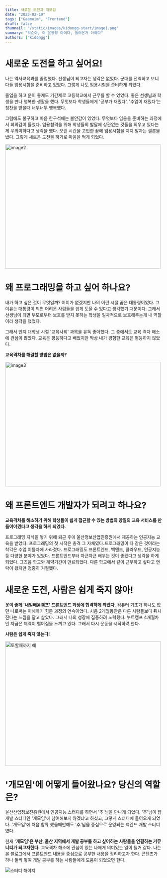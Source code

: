 ```yaml
---
title: 새로운 도전과 개모임
date: "2023-02-19"
tags: ["Gaemoim", "Frontend"]
draft: false
thumnail: "/static/images/kidongg-start/image1.png"
summary: "막순아, 여 운동장 아이다, 놀러온거 아이다"
authors: ["kidongg"]
---
```


# 새로운 도전을 하고 싶어요!

나는 역사교육과를 졸업했다. 선생님이 되고자는 생각은 없었다. 군대를 전역하고 보니 다들 임용시험을 준비하고 있었다. 그렇게 나도 임용시험을 준비하게 되었다.

졸업을 하고 운이 좋게도 기간제로 고등학교에서 근무를 할 수 있었다. 좋은 선생님과 학생을 만나 행복한 생활을 했다. 무엇보다 학생들에게 '공부가 재밌다', '수업이 재밌다'는 칭찬을 받을때 너무너무 행복했다.

그럼에도 불구하고 마음 한구석에는 불안감이 있었다. 무엇보다 임용을 준비하는 과정에서 회의감이 들었다. 임용합격을 위해 학생들의 발달에 상관없는 것들을 외우고 있다는게 무의미하다고 생각을 했다. 오랜 시간을 고민한 끝에 임용시험을 치지 말자는 결론을 냈다. 그렇게 새로운 도전을 하기로 마음을 먹게 되었다.

<img width="500" height="400" alt="image2" src="https://user-images.githubusercontent.com/104154151/219952501-f22abb07-35ec-49c9-9191-52a9258e75c4.png">

# 왜 프로그래밍을 하고 싶어 하나요?

내가 하고 싶은 것이 무엇일까? 어이가 없겠지만 나의 어린 시절 꿈은 대통령이었다. 그 이유는 대통령이 되면 어려운 사람들을 쉽게 도울 수 있다고 생각했기 때문이다. 그래서 선생님이 되면 부모로부터 보호를 받지 못하는 학생을 일차적으로 보호해주는게 내 역할이라 생각을 했었다.

그래서 인지 대학생 시절 '교육사회' 과목을 유독 좋아했다. 그 중에서도 교육 격차 해소에 관심이 많았다. 교육은 평등하다고 배웠지만 막상 내가 경험한 교육은 평등하지 않았다.

**교육격차를 해결할 방법은 없을까?**

 <img width="500" height="400" alt="image3" src="https://user-images.githubusercontent.com/104154151/219952555-d8c320a5-df67-4540-9ef6-18e270d88b27.png">

# 왜 프론트엔드 개발자가 되려고 하나요?

**교육격차를 해소하기 위해 학생들이 쉽게 접근할 수 있는 방법의 양질의 교육 서비스를 만들어야겠다고 생각을 하게 되었다.**

프로그래밍 지식을 쌓기 위해 퇴근 후에 울산정보산업진흥원에서 제공하는 인공지능 교육을 받았다. 프로그래밍의 첫 시작은 충격 그 자체였다.프로그래밍이 다 같은 것이라는 착각은 수업 이틀차에 사라졌다. 프로그래밍도 프론트엔드, 백엔드, 클라우드, 인공지능 등 다양한 분야가 있었다. 프론트엔드부터 차근차근 배우는 것이 좋겠다고 생각을 하게 되었다. 그즈음 학교와 계약기간이 만료되었다. 다른 학교에서 같이 근무하고 싶다고 연락이 왔지만 정중히 거절했다.

# 새로운 도전, 사람은 쉽게 죽지 않아!

**운이 좋게 '내일배움캠프' 프론트앤드 과정에 합격하게 되었다.** 컴퓨터 기초가 하나도 없던 나로써는 이해하기 힘든 과정의 연속이었다. 처음 2개월동안은 다른 사람들보다 뒤처진다는 느낌을 달고 살았다. 그래서 나의 성장에 집중하려 노력했다. 부트캠프 4개월차인 지금은 체력이 떨어짐을 느끼고 있다. 그래서 다시 운동을 시작하려 한다.

**사람은 쉽게 죽지 않는다!**

<img width="500" height="400" alt="토할때까지 해" src="https://user-images.githubusercontent.com/104154151/219952661-32d63066-8f82-4231-89a3-2f7699400156.png">

# '개모임'에 어떻게 들어왔나요? 당신의 역할은?

울산산업정보진흥원에서 인공지능 스터디를 하면서 '추'님을 만나게 되었다. '추'님이 웹 개발 스터디인 '개모임'에 참여해보지 않겠냐고 하셨고, 그렇게 스터디에 들어오게 되었다. '개모임'에 처음 합류 했을때만해도 '추'님을 중심으로 운영되는 백엔드 개발 스터디였다.

현재 **'개모임'은 부산, 울산 지역에서 개발 공부를 하고 싶어하는 사람들을 연결하는 커뮤니티가 되고자한다.** 교육격차 해소에 관심이 있는 나에게 의미있는 일이 될거 같다. 나는 본 블로그에서 프론트엔드 내용을 중심으로 공부한 내용을 정리하고자 한다. 콘텐츠가 하나 둘씩 쌓여 개발 공부를 하는 사람들에게 도움이 되었으면 한다.

![스터디 해야지](https://user-images.githubusercontent.com/104154151/219952710-dae63afb-7e19-4a0b-b2e0-abb52d352f63.png)
